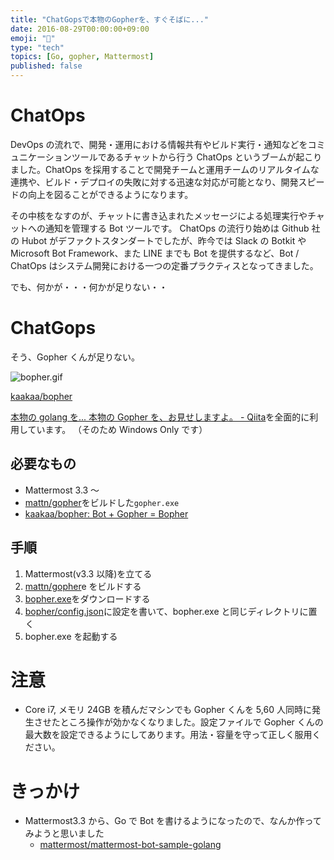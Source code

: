 ```yaml
---
title: "ChatGopsで本物のGopherを、すぐそばに..."
date: 2016-08-29T00:00:00+09:00
emoji: "📣"
type: "tech"
topics: [Go, gopher, Mattermost]
published: false
---
```


# ChatOps

DevOps の流れで、開発・運用における情報共有やビルド実行・通知などをコミュニケーションツールであるチャットから行う ChatOps というブームが起こりました。ChatOps を採用することで開発チームと運用チームのリアルタイムな連携や、ビルド・デプロイの失敗に対する迅速な対応が可能となり、開発スピードの向上を図ることができるようになります。

その中核をなすのが、チャットに書き込まれたメッセージによる処理実行やチャットへの通知を管理する Bot ツールです。
ChatOps の流行り始めは Github 社の Hubot がデファクトスタンダートでしたが、昨今では Slack の Botkit や Microsoft Bot Framework、また LINE までも Bot を提供するなど、Bot / ChatOps はシステム開発における一つの定番プラクティスとなってきました。

でも、何かが・・・何かが足りない・・

# ChatGops

そう、Gopher くんが足りない。

![bopher.gif](https://qiita-image-store.s3.amazonaws.com/0/9891/bf9f9fef-de6c-41e1-50c9-f76368da4e1b.gif)

[kaakaa/bopher](https://github.com/kaakaa/bopher)

[本物の golang を\.\.\. 本物の Gopher を、お見せしますよ。 \- Qiita](http://qiita.com/mattn/items/b7889e3c036b408ae8bd)を全面的に利用しています。
（そのため Windows Only です）

## 必要なもの

- Mattermost 3.3 ～
- [mattn/gopher](https://github.com/mattn/gopher)をビルドした`gopher.exe`
- [kaakaa/bopher: Bot \+ Gopher = Bopher](https://github.com/kaakaa/bopher)

## 手順

1. Mattermost(v3.3 以降)を立てる
2. [mattn/gopher](https://github.com/mattn/gopher)e をビルドする
3. [bopher.exe](https://github.com/kaakaa/bopher/releases/tag/v0.0.1)をダウンロードする
4. [bopher/config\.json](https://github.com/kaakaa/bopher/blob/master/config.json)に設定を書いて、bopher.exe と同じディレクトリに置く
5. bopher.exe を起動する

# 注意

- Core i7, メモリ 24GB を積んだマシンでも Gopher くんを 5,60 人同時に発生させたところ操作が効かなくなりました。設定ファイルで Gopher くんの最大数を設定できるようにしてあります。用法・容量を守って正しく服用ください。

# きっかけ

- Mattermost3.3 から、Go で Bot を書けるようになったので、なんか作ってみようと思いました
  - [mattermost/mattermost\-bot\-sample\-golang](https://github.com/mattermost/mattermost-bot-sample-golang)
